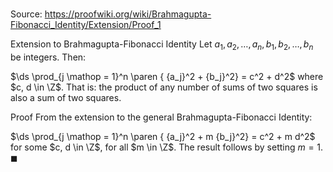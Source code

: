 # 

Source: https://proofwiki.org/wiki/Brahmagupta-Fibonacci_Identity/Extension/Proof_1

Extension to Brahmagupta-Fibonacci Identity
Let $a_1, a_2, \ldots, a_n, b_1, b_2, \ldots, b_n$ be integers.
Then:

$\ds \prod_{j \mathop = 1}^n \paren { {a_j}^2 + {b_j}^2} = c^2 + d^2$
where $c, d \in \Z$.
That is: the product of any number of sums of two squares is also a sum of two squares.


Proof
From the extension to the general Brahmagupta-Fibonacci Identity:

$\ds \prod_{j \mathop = 1}^n \paren { {a_j}^2 + m {b_j}^2} = c^2 + m d^2$
for some $c, d \in \Z$, for all $m \in \Z$.
The result follows by setting $m = 1$.
$\blacksquare$





